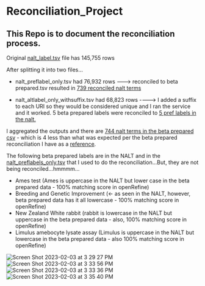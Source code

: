 # Reconciliation_Project


## This  Repo  is  to  document  the  reconciliation  process. 

Original [nalt_label.tsv](https://github.com/dorisavedikian/Reconciliation_Project/blob/main/nalt_labels_DATA/nalt_labels.tsv) file has 145,755 rows

After splitting it into two files...

- nalt_preflabel_only.tsv had 76,932 rows ---> reconciled to beta prepared.tsv resulted in [739 reconciled nalt terms]()

- nalt_altlabel_only_withsuffix.tsv had 68,823 rows ----> I added a suffix to each URI so they would be considered unique and I ran the service and it worked. 5 beta prepared labels were reconciled to [5 pref labels in the nalt.](https://github.com/dorisavedikian/Reconciliation_Project/blob/main/Reconciled/beta%20prepared_reconciled_2alt_labels_withsuffix_only.xlsx)


I aggregated the outputs and there are [744 nalt terms in the beta prepared csv]() - which is 4 less than what was expected per the beta prepared reconciliation I have as a [reference](https://github.com/dorisavedikian/Reconciliation_Project/blob/main/Reconciled/beta%20prepared_reconciled_4_reference.csv).

The following beta prepared labels are in the NALT and in the [nalt_preflabels_only.tsv](https://github.com/dorisavedikian/Reconciliation_Project/blob/main/nalt_labels_DATA/nalt_preflabels_only.tsv) that I used to do the reconciliation...But, they are not being reconciled...hmmmm...

- Ames test (Ames is uppercase in the NALT but lower case in the beta prepared data - 100% matching score in openRefine)
- Breeding and Genetic Improvement (<- as seen in the NALT, however, beta prepared data has it all lowercase - 100% matching score in openRefine)
- New Zealand White rabbit (rabbit is lowercase in the NALT but uppercase in the beta prepared data - also, 100% matching score in openRefine)
- Limulus amebocyte lysate assay (Limulus is uppercase in the NALT but lowercase in the beta prepared data - also 100% matching score in openRefine)

![Screen Shot 2023-02-03 at 3 29 27 PM](https://user-images.githubusercontent.com/109038399/216729925-90ccd491-7d78-44d9-839b-1c15d48ae3df.png)
![Screen Shot 2023-02-03 at 3 33 56 PM](https://user-images.githubusercontent.com/109038399/216730044-c0269078-bb88-450a-b9ba-60b795dd1584.png)
![Screen Shot 2023-02-03 at 3 33 36 PM](https://user-images.githubusercontent.com/109038399/216730053-2bb478f4-9f81-4d3a-8fcc-66b8225d9dcb.png)
![Screen Shot 2023-02-03 at 3 35 40 PM](https://user-images.githubusercontent.com/109038399/216730175-f6add698-a535-4e1e-befd-c66cb52c149f.png)
